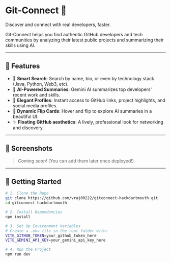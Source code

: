# Git-Connect 🚀

Discover and connect with real developers, faster.

Git-Connect helps you find authentic GitHub developers and tech communities by analyzing their latest public projects and summarizing their skills using AI.

---

## 🌟 Features
- 🔎 **Smart Search**: Search by name, bio, or even by technology stack (Java, Python, Web3, etc).
- 🧠 **AI-Powered Summaries**: Gemini AI summarizes top developers' recent work and skills.
- 🎨 **Elegant Profiles**: Instant access to GitHub links, project highlights, and social media profiles.
- 💬 **Dynamic Flip Cards**: Hover and flip to explore AI summaries in a beautiful UI.
- ✨ **Floating GitHub aesthetics**: A lively, professional look for networking and discovery.

---

## 📸 Screenshots

> _Coming soon!_ (You can add them later once deployed!)

---

## 🚀 Getting Started

```bash
# 1. Clone the Repo
git clone https://github.com/vraj00222/gitconnect-hackdartmouth.git
cd gitconnect-hackdartmouth

# 2. Install Dependencies
npm install

# 3. Set Up Environment Variables
# Create a .env file in the root folder with:
VITE_GITHUB_TOKEN=your_github_token_here
VITE_GEMINI_API_KEY=your_gemini_api_key_here

# 4. Run the Project
npm run dev
